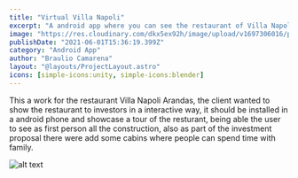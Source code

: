 ```yaml
---
title: "Virtual Villa Napoli"
excerpt: "A android app where you can see the restaurant of Villa Napoli Arandas"
image: "https://res.cloudinary.com/dkx5ex92h/image/upload/v1697306016/portfolio/projects/villanapoli/r7qrpjn32szisgle40pb.png"
publishDate: "2021-06-01T15:36:19.399Z"
category: "Android App"
author: "Braulio Camarena"
layout: "@layouts/ProjectLayout.astro"
icons: [simple-icons:unity, simple-icons:blender]
---
```


This a work for the restaurant Villa Napoli Arandas, the client wanted to show the restaurant to investors in a interactive way, it should be installed in a android phone and showcase a tour of the resturant, being able the user to see as first person all the construction, also as part of the investment proposal there were add some cabins where people can spend time with family.

![alt text](https://res.cloudinary.com/dkx5ex92h/image/upload/v1697306016/portfolio/projects/villanapoli/r7qrpjn32szisgle40pb.png)
